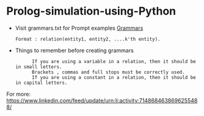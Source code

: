 # Prolog-simulation-using-Python

* Visit grammars.txt for Prompt examples   [Grammars](https://github.com/subash1237/Prolog-simulation-using-Python/blob/master/src/grammars.txt")

      Format : relation(entity1, entity2, ....k'th entity).

* Things to remember before creating grammars
      
            If you are using a variable in a relation, then it should be in small letters.
            Brackets , commas and full stops must be correctly used.
            If you are using a constant in a relation, then it should be in capital letters.

For more:                         
  https://www.linkedin.com/feed/update/urn:li:activity:7148684638696255488/
